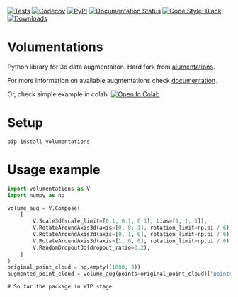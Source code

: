 [![Tests](https://github.com/kumuji/volumentations/workflows/Tests/badge.svg)](https://github.com/kumuji/volumentations/actions?workflow=Tests)
[![Codecov](https://codecov.io/gh/kumuji/volumentations/branch/master/graph/badge.svg)](https://codecov.io/gh/kumuji/volumentations)
[![PyPI](https://img.shields.io/pypi/v/volumentations.svg)](https://pypi.org/project/volumentations/)
[![Documentation Status](https://readthedocs.org/projects/volumentations/badge/?version=latest)](https://volumentations.readthedocs.io/en/latest/?badge=latest)
[![Code Style: Black](https://img.shields.io/badge/code%20style-black-black.svg)](https://github.com/ambv/black)
[![Downloads](https://pepy.tech/badge/volumentations)](https://pepy.tech/project/volumentations)

# Volumentations

Python library for 3d data augmentaiton. Hard fork from [alumentations](https://github.com/albumentations-team/albumentations).

For more information on available augmentations check [documentation](https://volumentations.readthedocs.io/en/latest/index.html).

Or, check simple example in colab:
[![Open In Colab](https://colab.research.google.com/assets/colab-badge.svg)](https://colab.research.google.com/drive/1CT9nIGME_M4kIDc3BfEF4pCb_8JdFLpH)

# Setup

`pip install volumentations`

# Usage example

```python
import volumentations as V
import numpy as np

volume_aug = V.Compose(
    [
        V.Scale3d(scale_limit=[0.1, 0.1, 0.1], bias=[1, 1, 1]),
        V.RotateAroundAxis3d(axis=[0, 0, 1], rotation_limit=np.pi / 6),
        V.RotateAroundAxis3d(axis=[0, 1, 0], rotation_limit=np.pi / 6),
        V.RotateAroundAxis3d(axis=[1, 0, 0], rotation_limit=np.pi / 6),
        V.RandomDropout3d(dropout_ratio=0.2),
    ]
)
original_point_cloud = np.empty((1000, 3))
augmented_point_cloud = volume_aug(points=original_point_cloud)["points"]

```

```
# So far the package in WIP stage
```
